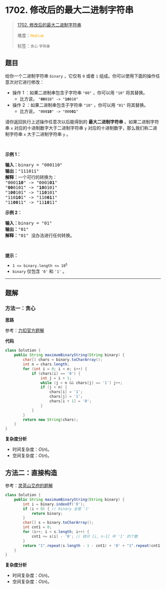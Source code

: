 # 1702. 修改后的最大二进制字符串

> [1702. 修改后的最大二进制字符串](https://leetcode.cn/problems/maximum-binary-string-after-change/)
>
> 难度：<font color=orange>`Medium`</font>
>
> 标签：`贪心` `字符串`

## 题目

<p>给你一个二进制字符串 <code>binary</code> ，它仅有 <code>0</code> 或者 <code>1</code> 组成。你可以使用下面的操作任意次对它进行修改：</p>

<ul>
    <li>操作 1 ：如果二进制串包含子字符串 <code>"00"</code> ，你可以用 <code>"10"</code> 将其替换。
	<ul>
		<li>比方说， <code>"<strong>00</strong>010" -> "<strong>10</strong>010"</code></li>
	</ul>
	</li>
	<li>操作 2 ：如果二进制串包含子字符串 <code>"10"</code> ，你可以用 <code>"01"</code> 将其替换。
	<ul>
		<li>比方说， <code>"000<strong>10</strong>" -> "000<strong>01</strong>"</code></li>
	</ul>
	</li>
</ul>

<p>请你返回执行上述操作任意次以后能得到的 <strong>最大二进制字符串</strong> 。如果二进制字符串 <code>x</code> 对应的十进制数字大于二进制字符串 <code>y</code> 对应的十进制数字，那么我们称二进制字符串<em> </em><code>x</code><em> </em>大于二进制字符串<em> </em><code>y</code><em> </em>。</p>

<p> </p>

<p><strong>示例 1：</strong></p>

<pre>
<b>输入：</b>binary = "000110"
<b>输出：</b>"111011"
<b>解释：</b>一个可行的转换为：
"0001<strong>10</strong>" -> "0001<strong>01</strong>" 
"<strong>00</strong>0101" -> "<strong>10</strong>0101" 
"1<strong>00</strong>101" -> "1<strong>10</strong>101" 
"110<strong>10</strong>1" -> "110<strong>01</strong>1" 
"11<strong>00</strong>11" -> "11<strong>10</strong>11"
</pre>

<p><strong>示例 2：</strong></p>

<pre>
<b>输入：</b>binary = "01"
<b>输出：</b>"01"
<b>解释：</b>"01" 没办法进行任何转换。
</pre>

<p> </p>

<p><strong>提示：</strong></p>

<ul>
	<li><code>1 <= binary.length <= 10<sup>5</sup></code></li>
	<li><code>binary</code> 仅包含 <code>'0'</code> 和 <code>'1'</code> 。</li>
</ul>


--------------------

## 题解

### 方法一：贪心

**思路**

参考：[力扣官方题解](https://leetcode.cn/problems/maximum-binary-string-after-change/solutions/2726979/xiu-gai-hou-de-zui-da-er-jin-zhi-zi-fu-c-put3/)

**代码**

```java
class Solution {
    public String maximumBinaryString(String binary) {
        char[] chars = binary.toCharArray();
        int n = chars.length;
        for (int i = 0; i < n; i++) {
            if (chars[i] == '0') {
                int j = i + 1;
                while (j < n && chars[j] == '1') j++;
                if (j < n) {
                    chars[i] = '1';
                    chars[j] = '1';
                    chars[i + 1] = '0';
                }
            }
        }
        return new String(chars);
    }
}
```

**复杂度分析**

- 时间复杂度：$O(n)$。
- 空间复杂度：$O(n)$。

## 方法二：直接构造

参考：[灵茶山艾府的题解](https://leetcode.cn/problems/maximum-binary-string-after-change/solutions/2732155/tan-xin-jian-ji-xie-fa-pythonjavacgojsru-szie/)

```java
class Solution {
    public String maximumBinaryString(String binary) {
        int i = binary.indexOf('0');
        if (i < 0) { // binary 全是 '1'
            return binary;
        }
        char[] s = binary.toCharArray();
        int cnt1 = 0;
        for (i++; i < s.length; i++) {
            cnt1 += s[i] - '0'; // 统计 [i, n-1] 中 '1' 的个数
        }
        return "1".repeat(s.length - 1 - cnt1) + '0' + "1".repeat(cnt1);
    }
}
```

**复杂度分析**

- 时间复杂度：$O(n)$。
- 空间复杂度：$O(n)$。
